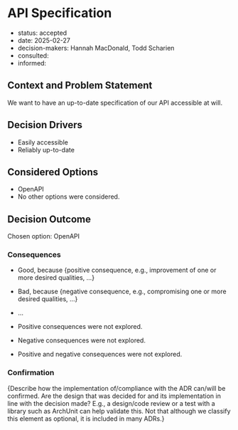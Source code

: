 [//]: # (bc-madr v0.1.0)
<!-- modified MADR 4.0.0 -->

# API Specification

* status: accepted <!-- proposed | rejected | accepted | deprecated | ... | superseded by ADR-0123 -->
* date: 2025-02-27
* decision-makers: Hannah MacDonald, Todd Scharien
* consulted: <!-- list everyone whose opinions are sought (typically subject-matter experts); and with whom there is a two-way communication --> <!-- OPTIONAL -->
* informed: <!-- list everyone who is kept up-to-date on progress; and with whom there is a one-way communication} --> <!-- OPTIONAL -->

## Context and Problem Statement

We want to have an up-to-date specification of our API accessible at will.

## Decision Drivers

* Easily accessible
* Reliably up-to-date

## Considered Options

* OpenAPI
* No other options were considered.

## Decision Outcome

Chosen option: OpenAPI

### Consequences

* Good, because {positive consequence, e.g., improvement of one or more desired qualities, ...} <!-- OPTIONAL -->
* Bad, because {negative consequence, e.g., compromising one or more desired qualities, ...} <!-- OPTIONAL -->
* ... <!-- numbers of consequences can vary -->

* Positive consequences were not explored. <!-- REQUIRED if no positive consequences listed, or -->
* Negative consequences were not explored. <!-- REQUIRED if no negative consequences listed, or -->
* Positive and negative consequences were not explored. <!-- REQUIRED instead if no positive or negative consequences listed -->

### Confirmation <!-- OPTIONAL -->

{Describe how the implementation of/compliance with the ADR can/will be confirmed. Are the design that was decided for and its implementation in line with the decision made? E.g., a design/code review or a test with a library such as ArchUnit can help validate this. Not that although we classify this element as optional, it is included in many ADRs.}
